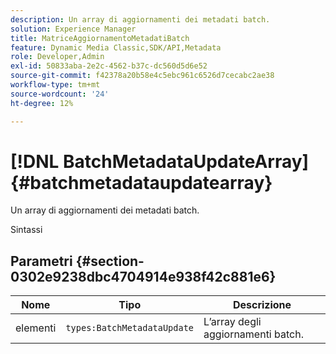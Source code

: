 ```yaml
---
description: Un array di aggiornamenti dei metadati batch.
solution: Experience Manager
title: MatriceAggiornamentoMetadatiBatch
feature: Dynamic Media Classic,SDK/API,Metadata
role: Developer,Admin
exl-id: 50833aba-2e2c-4562-b37c-dc560d5d6e52
source-git-commit: f42378a20b58e4c5ebc961c6526d7cecabc2ae38
workflow-type: tm+mt
source-wordcount: '24'
ht-degree: 12%

---
```


# [!DNL BatchMetadataUpdateArray]{#batchmetadataupdatearray}

Un array di aggiornamenti dei metadati batch.

Sintassi

## Parametri {#section-0302e9238dbc4704914e938f42c881e6}

| Nome | Tipo | Descrizione |
|---|---|---|
| elementi | `types:BatchMetadataUpdate` | L’array degli aggiornamenti batch. |
